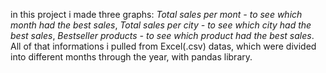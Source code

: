 in this project i made three graphs:
  *Total sales per mont - to see which month had the best sales*,
  *Total sales per city - to see which city had the best sales*,
  *Bestseller products - to see which product had the best sales*.
All of that informations i pulled from Excel(.csv) datas, which were divided into different months through the year, with pandas library.
